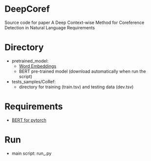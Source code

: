 # DeepCoref

Source code for paper A Deep Context-wise Method for Coreference Detection in Natural Language Requirements

# Directory

- pretrained_model:
    - [Word Embeddings](https://github.com/Embedding/Chinese-Word-Vectors)
    - BERT pre-trained model (download automatically when run the script)
- tests_samples/CoRef:
    - directory for training (train.tsv) and testing data (dev.tsv)

# Requirements
   
- [BERT for pytorch](https://github.com/huggingface/transformers)

# Run

- main script: run_.py